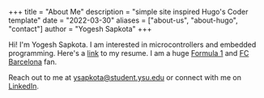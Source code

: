 +++
title = "About Me"
description = "simple site inspired Hugo's Coder template"
date = "2022-03-30"
aliases = ["about-us", "about-hugo", "contact"]
author = "Yogesh Sapkota"
+++

Hi! I'm Yogesh Sapkota. I am interested in microcontrollers and embedded programming. Here's a [link](https://shorturl.at/cBKLO) to my resume. I am a huge [Formula 1](https://www.formula1.com/) and [FC Barcelona](https://www.fcbarcelona.com/en/) fan. 

Reach out to me at ysapkota@student.ysu.edu or connect with me on [LinkedIn](https://www.linkedin.com/in/yogesh-sapkota/).


